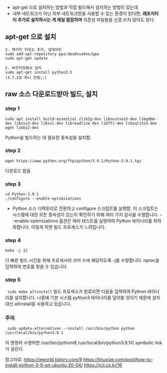 
- apt-get 으로 설치하는 방법과 직접 빌드해서 설치하는 방법이 있는데 
- 내부 네트워크가 아닌 외부 네트워크망을 사용할 수 있는 환경이 된다면, **레포지터리 추가로 설치하시는 게 제일 깔끔하며** 의존성 파일들을 신경 쓰지 않아도 된다.


## apt-get 으로 설치 

```
1. 패키지 저장소 추가, 업데이트
sudo add-apt-repository ppa:deadsnakes/ppa
sudo apt-get update

2. 버전지정해서 설치 
sudo apt-get install python3.5
(3.7.2로 하니 안됨;;)
```

## raw 소스 다운로드받아 빌드, 설치

### step 1
```
sudo apt install build-essential zlib1g-dev libncurses5-dev libgdbm-dev libnss3-dev libssl-dev libreadline-dev libffi-dev libsqlite3-dev wget libbz2-dev
```
Python을 빌드하는 데 필요한 종속성을 설치함.


### step 2
```
wget https://www.python.org/ftp/python/3.9.1/Python-3.9.1.tgz
```
다운로드 받음 

### step 3
```
cd Python-3.9.1
./configure --enable-optimizations
```

- Python 소스 디렉토리로 전환하고 configure 스크립트를 실행함. 이 스크립트는 시스템에 대한 모든 종속성이 있는지 확인하기 위해 여러 가지 검사를 수행합니다.
 --enable-optimizations 옵션은 여러 테스트를 실행하여 Python 바이너리를 최적화합니다. 이렇게 하면 빌드 프로세스가 느려집니다.

### step 4

```
make -j 12
```
더 빠른 빌드 시간을 위해 프로세서의 코어 수에 해당하도록 -j를 수정합니다. nproc을 입력하여 번호를 찾을 수 있습니다.


### step 5

``` sudo make altinstall```
빌드 프로세스가 완료되면 다음을 입력하여 Python 바이너리를 설치합니다.
나중에 기본 시스템 python3 바이너리를 덮어쓸 것이기 때문에 설치 대신 altinstall을 사용하고 있습니다.

### 주의 
```
 sudo update-alternatives --install /usr/bin/python python /usr/local/bin/python3.9 1
 ```
 
 이 명령어 수행하면 /usr/bin/python에 /usr/local/bin/python3.9.1이 symbolic link가 걸린다.
 
  

참고자료: https://ieworld.tistory.com/9
https://linuxize.com/post/how-to-install-python-3-9-on-ubuntu-20-04/
https://jcil.co.kr/16
